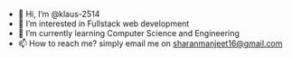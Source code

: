 - 👋 Hi, I’m @klaus-2514
- 👀 I’m interested in Fullstack web development
- 🌱 I’m currently learning Computer Science and Engineering
- 📫 How to reach me? simply email me on sharanmanjeet16@gmail.com
<!---
klaus-2514/klaus-2514 is a ✨ special ✨ repository because its `README.md` (this file) appears on your GitHub profile.
You can click the Preview link to take a look at your changes.
--->
